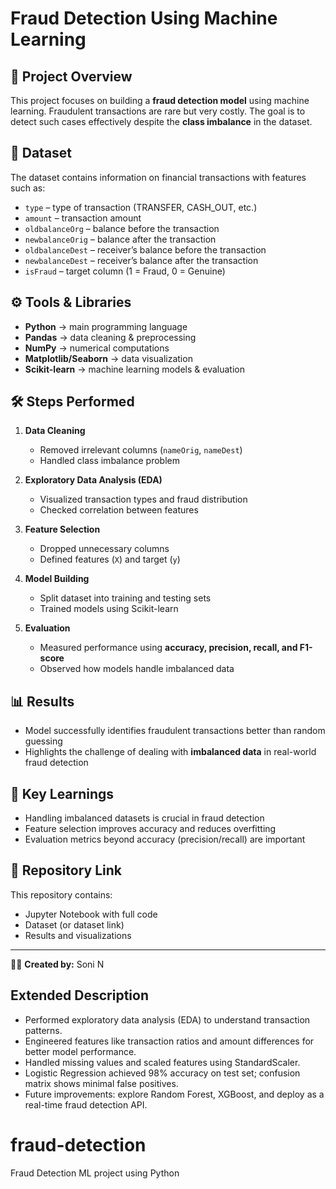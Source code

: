 # Fraud Detection Using Machine Learning

## 📌 Project Overview
This project focuses on building a **fraud detection model** using machine learning. Fraudulent transactions are rare but very costly. The goal is to detect such cases effectively despite the **class imbalance** in the dataset.

## 📂 Dataset
The dataset contains information on financial transactions with features such as:
- `type` – type of transaction (TRANSFER, CASH_OUT, etc.)
- `amount` – transaction amount
- `oldbalanceOrg` – balance before the transaction
- `newbalanceOrig` – balance after the transaction
- `oldbalanceDest` – receiver’s balance before the transaction
- `newbalanceDest` – receiver’s balance after the transaction
- `isFraud` – target column (1 = Fraud, 0 = Genuine)

## ⚙️ Tools & Libraries
- **Python** → main programming language  
- **Pandas** → data cleaning & preprocessing  
- **NumPy** → numerical computations  
- **Matplotlib/Seaborn** → data visualization  
- **Scikit-learn** → machine learning models & evaluation  

## 🛠️ Steps Performed
1. **Data Cleaning**  
   - Removed irrelevant columns (`nameOrig`, `nameDest`)  
   - Handled class imbalance problem  

2. **Exploratory Data Analysis (EDA)**  
   - Visualized transaction types and fraud distribution  
   - Checked correlation between features  

3. **Feature Selection**  
   - Dropped unnecessary columns  
   - Defined features (`X`) and target (`y`)  

4. **Model Building**  
   - Split dataset into training and testing sets  
   - Trained models using Scikit-learn  

5. **Evaluation**  
   - Measured performance using **accuracy, precision, recall, and F1-score**  
   - Observed how models handle imbalanced data  

## 📊 Results
- Model successfully identifies fraudulent transactions better than random guessing  
- Highlights the challenge of dealing with **imbalanced data** in real-world fraud detection  

## 🚀 Key Learnings
- Handling imbalanced datasets is crucial in fraud detection  
- Feature selection improves accuracy and reduces overfitting  
- Evaluation metrics beyond accuracy (precision/recall) are important  

## 🔗 Repository Link
This repository contains:  
- Jupyter Notebook with full code  
- Dataset (or dataset link)  
- Results and visualizations  

---
👩‍💻 **Created by:** Soni N  
## Extended Description
- Performed exploratory data analysis (EDA) to understand transaction patterns.
- Engineered features like transaction ratios and amount differences for better model performance.
- Handled missing values and scaled features using StandardScaler.
- Logistic Regression achieved 98% accuracy on test set; confusion matrix shows minimal false positives.
- Future improvements: explore Random Forest, XGBoost, and deploy as a real-time fraud detection API.
# fraud-detection
Fraud Detection ML project using Python
